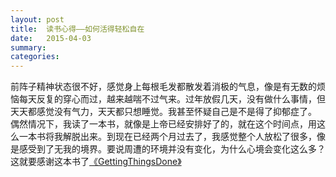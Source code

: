 ```yaml
---
layout: post
title:  读书心得——如何活得轻松自在
date:   2015-04-03
summary:
categories:
---
```


前阵子精神状态很不好，感觉身上每根毛发都散发着消极的气息，像是有无数的烦恼每天反复的穿心而过，越来越喘不过气来。过年放假几天，没有做什么事情，但天天都感觉没有气力，天天都只想睡觉。我甚至怀疑自己是不是得了抑郁症了。  
偶然情况下，我读了一本书，就像是上帝已经安排好了的，就在这个时间点，用这么一本书将我解脱出来。到现在已经两个月过去了，我感觉整个人放松了很多，像是感受到了无我的境界。要说周遭的环境并没有变化，为什么心境会变化这么多？这就要感谢这本书了[《GettingThingsDone》](https://github.com/HarmonyHu/harmonyhu.github.io/raw/master/_posts/images/GettingThingsDone.txt)